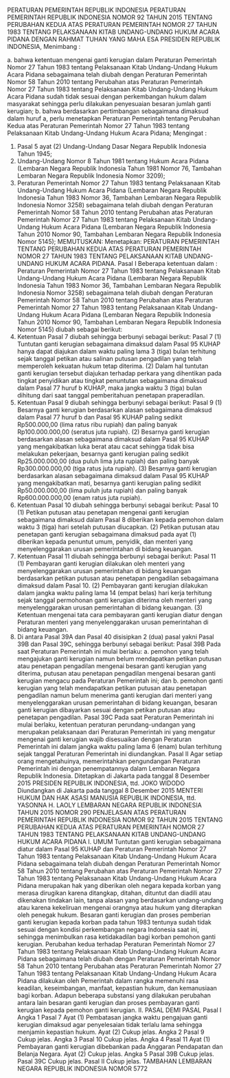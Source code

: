  PERATURAN PEMERINTAH REPUBLIK INDONESIA PERATURAN PEMERINTAH REPUBLIK INDONESIA NOMOR 92 TAHUN 2015 TENTANG PERUBAHAN KEDUA ATAS PERATURAN PEMERINTAH NOMOR 27 TAHUN 1983 TENTANG PELAKSANAAN KITAB UNDANG-UNDANG HUKUM ACARA PIDANA
DENGAN RAHMAT TUHAN YANG MAHA ESA PRESIDEN REPUBLIK INDONESIA,
Menimbang :

a. bahwa ketentuan mengenai ganti kerugian dalam Peraturan Pemerintah Nomor 27 Tahun 1983 tentang Pelaksanaan Kitab Undang-Undang Hukum Acara Pidana sebagaimana telah diubah dengan Peraturan Pemerintah Nomor 58 Tahun 2010 tentang Perubahan atas Peraturan Pemerintah Nomor 27 Tahun 1983 tentang Pelaksanaan Kitab Undang-Undang Hukum Acara Pidana sudah tidak sesuai dengan perkembangan hukum dalam masyarakat sehingga perlu dilakukan penyesuaian besaran jumlah ganti kerugian;
b. bahwa berdasarkan pertimbangan sebagaimana dimaksud dalam huruf a, perlu menetapkan Peraturan Pemerintah tentang Perubahan Kedua atas Peraturan Pemerintah Nomor 27 Tahun 1983 tentang Pelaksanaan Kitab Undang-Undang Hukum Acara Pidana;
Mengingat :

1. Pasal 5 ayat (2) Undang-Undang Dasar Negara Republik Indonesia Tahun 1945;
2. Undang-Undang Nomor 8 Tahun 1981 tentang Hukum Acara Pidana (Lembaran Negara Republik Indonesia Tahun 1981 Nomor 76, Tambahan Lembaran Negara Republik Indonesia Nomor 3209);
3. Peraturan Pemerintah Nomor 27 Tahun 1983 tentang Pelaksanaan Kitab Undang-Undang Hukum Acara Pidana (Lembaran Negara Republik Indonesia Tahun 1983 Nomor 36, Tambahan Lembaran Negara Republik Indonesia Nomor 3258) sebagaimana telah diubah dengan Peraturan Pemerintah Nomor 58 Tahun 2010 tentang Perubahan atas Peraturan Pemerintah Nomor 27 Tahun 1983 tentang Pelaksanaan Kitab Undang- Undang Hukum Acara Pidana (Lembaran Negara Republik Indonesia Tahun 2010 Nomor 90, Tambahan Lembaran Negara Republik Indonesia Nomor 5145);
MEMUTUSKAN:
 Menetapkan: PERATURAN PEMERINTAH TENTANG PERUBAHAN KEDUA ATAS PERATURAN PEMERINTAH NOMOR 27 TAHUN 1983 TENTANG PELAKSANAAN KITAB UNDANG-UNDANG HUKUM ACARA PIDANA.
Pasal I
Beberapa ketentuan dalam : Peraturan Pemerintah Nomor 27 Tahun 1983 tentang Pelaksanaan Kitab Undang-Undang Hukum Acara Pidana (Lembaran Negara Republik Indonesia Tahun 1983 Nomor 36, Tambahan Lembaran Negara Republik Indonesia Nomor 3258) sebagaimana telah diubah dengan Peraturan Pemerintah Nomor 58 Tahun 2010 tentang Perubahan atas Peraturan Pemerintah Nomor 27 Tahun 1983 tentang Pelaksanaan Kitab Undang-Undang Hukum Acara Pidana (Lembaran Negara Republik Indonesia Tahun 2010 Nomor 90, Tambahan Lembaran Negara Republik Indonesia Nomor 5145) diubah sebagai berikut:
1. Ketentuan Pasal 7 diubah sehingga berbunyi sebagai berikut:
Pasal 7
(1) Tuntutan ganti kerugian sebagaimana dimaksud dalam Pasal 95 KUHAP hanya dapat diajukan dalam waktu paling lama 3 (tiga) bulan terhitung sejak tanggal petikan atau salinan putusan pengadilan yang telah memperoleh kekuatan hukum tetap diterima.
(2) Dalam hal tuntutan ganti kerugian tersebut diajukan terhadap perkara yang dihentikan pada tingkat penyidikan atau tingkat penuntutan sebagaimana dimaksud dalam Pasal 77 huruf b KUHAP, maka jangka waktu 3 (tiga) bulan dihitung dari saat tanggal pemberitahuan penetapan praperadilan.
2. Ketentuan Pasal 9 diubah sehingga berbunyi sebagai berikut:
Pasal 9
(1) Besarnya ganti kerugian berdasarkan alasan sebagaimana dimaksud dalam Pasal 77 huruf b dan Pasal 95 KUHAP paling sedikit Rp500.000,00 (lima ratus ribu rupiah) dan paling banyak Rp100.000.000,00 (seratus juta rupiah).
(2) Besarnya ganti kerugian berdasarkan alasan sebagaimana dimaksud dalam Pasal 95 KUHAP yang mengakibatkan luka berat atau cacat sehingga tidak bisa melakukan pekerjaan, besarnya ganti kerugian paling sedikit Rp25.000.000,00 (dua puluh lima juta rupiah) dan paling banyak Rp300.000.000,00 (tiga ratus juta rupiah).
(3) Besarnya ganti kerugian berdasarkan alasan sebagaimana dimaksud dalam Pasal 95 KUHAP yang mengakibatkan mati, besarnya ganti kerugian paling sedikit Rp50.000.000,00 (lima puluh juta rupiah) dan paling banyak Rp600.000.000,00 (enam ratus juta rupiah).
3. Ketentuan Pasal 10 diubah sehingga berbunyi sebagai berikut:
Pasal 10
(1) Petikan putusan atau penetapan mengenai ganti kerugian sebagaimana dimaksud dalam Pasal 8 diberikan kepada pemohon dalam waktu 3 (tiga) hari setelah putusan diucapkan.
(2) Petikan putusan atau penetapan ganti kerugian sebagaimana dimaksud pada ayat (1) diberikan kepada penuntut umum, penyidik, dan menteri yang menyelenggarakan urusan pemerintahan di bidang keuangan.
4. Ketentuan Pasal 11 diubah sehingga berbunyi sebagai berikut:
Pasal 11
(1) Pembayaran ganti kerugian dilakukan oleh menteri yang menyelenggarakan urusan pemerintahan di bidang keuangan berdasarkan petikan putusan atau penetapan pengadilan sebagaimana dimaksud dalam Pasal 10.
(2) Pembayaran ganti kerugian dilakukan dalam jangka waktu paling lama 14 (empat belas) hari kerja terhitung sejak tanggal permohonan ganti kerugian diterima oleh menteri yang menyelenggarakan urusan pemerintahan di bidang keuangan.
(3) Ketentuan mengenai tata cara pembayaran ganti kerugian diatur dengan Peraturan menteri yang menyelenggarakan urusan pemerintahan di bidang keuangan.
5. Di antara Pasal 39A dan Pasal 40 disisipkan 2 (dua) pasal yakni Pasal 39B dan Pasal 39C, sehingga berbunyi sebagai berikut:
Pasal 39B
Pada saat Peraturan Pemerintah ini mulai berlaku:
a. pemohon yang telah mengajukan ganti kerugian namun belum mendapatkan petikan putusan atau penetapan pengadilan mengenai besaran ganti kerugian yang diterima, putusan atau penetapan pengadilan mengenai besaran ganti kerugian mengacu pada Peraturan Pemerintah ini; dan
b. pemohon ganti kerugian yang telah mendapatkan petikan putusan atau penetapan pengadilan namun belum menerima ganti kerugian dari menteri yang menyelenggarakan urusan pemerintahan di bidang keuangan, besaran ganti kerugian dibayarkan sesuai dengan petikan putusan atau penetapan pengadilan.
Pasal 39C
Pada saat Peraturan Pemerintah ini mulai berlaku, ketentuan peraturan perundang-undangan yang merupakan pelaksanaan dari Peraturan Pemerintah ini yang mengatur mengenai ganti kerugian wajib disesuaikan dengan Peraturan Pemerintah ini dalam jangka waktu paling lama 6 (enam) bulan terhitung sejak tanggal Peraturan Pemerintah ini diundangkan.
Pasal II
Agar setiap orang mengetahuinya, memerintahkan pengundangan Peraturan Pemerintah ini dengan penempatannya dalam Lembaran Negara Republik Indonesia. Ditetapkan di Jakarta pada tanggal 8 Desember 2015 PRESIDEN REPUBLIK INDONESIA, ttd. JOKO WIDODO Diundangkan di Jakarta pada tanggal 8 Desember 2015 MENTERI HUKUM DAN HAK ASASI MANUSIA REPUBLIK INDONESIA, ttd. YASONNA H. LAOLY LEMBARAN NEGARA REPUBLIK INDONESIA TAHUN 2015 NOMOR 290 PENJELASAN ATAS PERATURAN PEMERINTAH REPUBLIK INDONESIA NOMOR 92 TAHUN 2015 TENTANG PERUBAHAN KEDUA ATAS PERATURAN PEMERINTAH NOMOR 27 TAHUN 1983 TENTANG PELAKSANAAN KITAB UNDANG-UNDANG HUKUM ACARA PIDANA I. UMUM Tuntutan ganti kerugian sebagaimana diatur dalam Pasal 95 KUHAP dan Peraturan Pemerintah Nomor 27 Tahun 1983 tentang Pelaksanaan Kitab Undang-Undang Hukum Acara Pidana sebagaimana telah diubah dengan Peraturan Pemerintah Nomor 58 Tahun 2010 tentang Perubahan atas Peraturan Pemerintah Nomor 27 Tahun 1983 tentang Pelaksanaan Kitab Undang-Undang Hukum Acara Pidana merupakan hak yang diberikan oleh negara kepada korban yang merasa dirugikan karena ditangkap, ditahan, dituntut dan diadili atau dikenakan tindakan lain, tanpa alasan yang berdasarkan undang-undang atau karena kekeliruan mengenai orangnya atau hukum yang diterapkan oleh penegak hukum. Besaran ganti kerugian dan proses pemberian ganti kerugian kepada korban pada tahun 1983 tentunya sudah tidak sesuai dengan kondisi perkembangan negara Indonesia saat ini, sehingga menimbulkan rasa ketidakadilan bagi korban pemohon ganti kerugian. Perubahan kedua terhadap Peraturan Pemerintah Nomor 27 Tahun 1983 tentang Pelaksanaan Kitab Undang-Undang Hukum Acara Pidana sebagaimana telah diubah dengan Peraturan Pemerintah Nomor 58 Tahun 2010 tentang Perubahan atas Peraturan Pemerintah Nomor 27 Tahun 1983 tentang Pelaksanaan Kitab Undang-Undang Hukum Acara Pidana dilakukan oleh Pemerintah dalam rangka memenuhi rasa keadilan, keseimbangan, manfaat, kepastian hukum, dan kemanusiaan bagi korban. Adapun beberapa substansi yang dilakukan perubahan antara lain besaran ganti kerugian dan proses pembayaran ganti kerugian kepada pemohon ganti kerugian. II. PASAL DEMI PASAL
Pasal I
Angka 1
Pasal 7
Ayat (1) Pembatasan jangka waktu pengajuan ganti kerugian dimaksud agar penyelesaian tidak terlalu lama sehingga menjamin kepastian hukum. Ayat (2) Cukup jelas. Angka 2
Pasal 9
Cukup jelas. Angka 3
Pasal 10
Cukup jelas. Angka 4
Pasal 11
Ayat (1) Pembayaran ganti kerugian dibebankan pada Anggaran Pendapatan dan Belanja Negara. Ayat (2) Cukup jelas. Angka 5
Pasal 39B
Cukup jelas.
Pasal 39C
Cukup jelas.
Pasal II
Cukup jelas. TAMBAHAN LEMBARAN NEGARA REPUBLIK INDONESIA NOMOR 5772